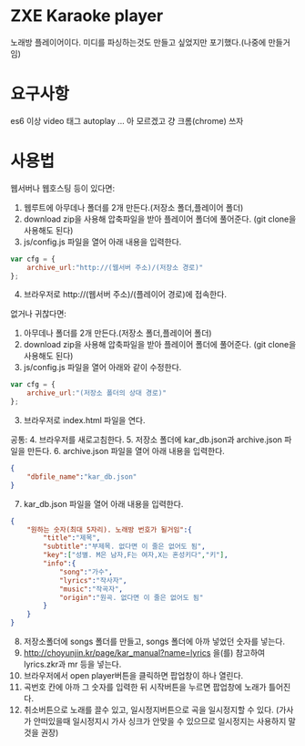 # ZXE Karaoke player
노래방 플레이어이다.
미디를 파싱하는것도 만들고 싶었지만 포기했다.(나중에 만들거임)
# 요구사항
es6 이상
video 태그 autoplay
... 아 모르겠고 걍 크롬(chrome) 쓰자
# 사용법
웹서버나 웹호스팅 등이 있다면:
1. 웹루트에 아무데나 폴더를 2개 만든다.(저장소 폴더,플레이어 폴더)
2. download zip을 사용해 압축파일을 받아 플레이어 폴더에 풀어준다.
   (git clone을 사용해도 된다)
3. js/config.js 파일을 열어 아래 내용을 입력한다.
```js
var cfg = {
    archive_url:"http://(웹서버 주소)/(저장소 경로)"
};
```
4. 브라우저로 http://(웹서버 주소)/(플레이어 경로)에 접속한다.

없거나 귀찮다면:
1. 아무데나 폴더를 2개 만든다.(저장소 폴더,플레이어 폴더)
2. download zip을 사용해 압축파일을 받아 플레이어 폴더에 풀어준다.
   (git clone을 사용해도 된다)
4. js/config.js 파일을 열어 아래와 같이 수정한다.
```js
var cfg = {
    archive_url:"(저장소 폴더의 상대 경로)"
};
```
3. 브라우저로 index.html 파일을 연다.

공통:
4. 브라우저를 새로고침한다.
5. 저장소 폴더에 kar_db.json과 archive.json 파일을 만든다.
6. archive.json 파일을 열어 아래 내용을 입력한다.
```json
{
    "dbfile_name":"kar_db.json"
}
```
7. kar_db.json 파일을 열어 아래 내용을 입력한다.
```json
{
    "원하는 숫자(최대 5자리). 노래방 번호가 될거임":{
        "title":"제목",
        "subtitle":"부제목. 없다면 이 줄은 없어도 됨",
        "key":["성별. M은 남자,F는 여자,X는 혼성키다","키"],
        "info":{
            "song":"가수",
            "lyrics":"작사자",
            "music":"작곡자",
            "origin":"원곡. 없다면 이 줄은 없어도 됨"
        }
    }
}
```
8. 저장소폴더에 songs 폴더를 만들고, songs 폴더에 아까 넣었던 숫자를 넣는다.
9. http://choyunjin.kr/page/kar_manual?name=lyrics 을(를) 참고하여 lyrics.zkr과 mr 등을 넣는다.
10. 브라우저에서 open player버튼을 클릭하면 팝업창이 하나 열린다.
11. 곡번호 칸에 아까 그 숫자를 입력한 뒤 시작버튼을 누르면 팝업창에 노래가 틀어진다.
12. 취소버튼으로 노래를 끌수 있고, 일시정지버튼으로 곡을 일시정지할 수 있다.
    (가사가 안떠있을때 일시정지시 가사 싱크가 안맞을 수 있으므로 일시정지는 사용하지 말것을 권장)
